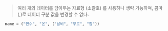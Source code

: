 > 여러 개의 데이터를 담아두는 자료형
> (소괄호) 를 사용하나 생략 가능하며, 콤마(,)로 데이터 구분
> 값을 변경할 수 없다.

```Python
name = ("민수", "온", ("달비", "무로", "참"))
```
